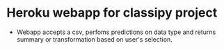# Heroku webapp for classipy project

- Webapp accepts a csv, perfoms predictions on data type and returns summary or transformation based on user's selection.
